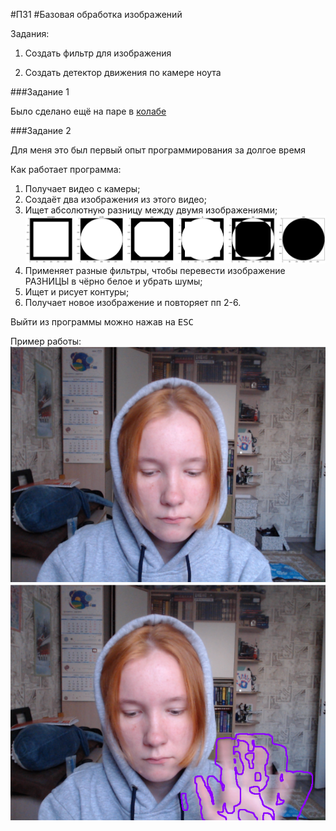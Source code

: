 #ПЗ1
#Базовая обработка изображений

Задания:

1. Создать фильтр для изображения

2. Создать детектор движения по камере ноута

###Задание 1

Было сделано ещё на паре в [колабе]([https://www.example.com](https://colab.research.google.com/drive/16GnNUcuWzBtDTKEWHnwgNe5_j92ywZzj?usp=sharing)https://colab.research.google.com/drive/16GnNUcuWzBtDTKEWHnwgNe5_j92ywZzj?usp=sharing)

###Задание 2

Для меня это был первый опыт программирования за долгое время

Как работает программа:
1. Получает видео с камеры;
2. Создаёт два изображения из этого видео;
3. Ищет абсолютную разницу между двумя изображениями;
![Текст описания](xor.png)
5. Применяет разные фильтры, чтобы перевести изображение РАЗНИЦЫ в чёрно белое и убрать шумы;
6. Ищет и рисует контуры;
7. Получает новое изображение и повторяет пп 2-6.

Выйти из программы можно нажав на <kbd>ESC</kbd>

Пример работы:
![Текст описания](NoMove.png)
![Текст описания](Move.png)
